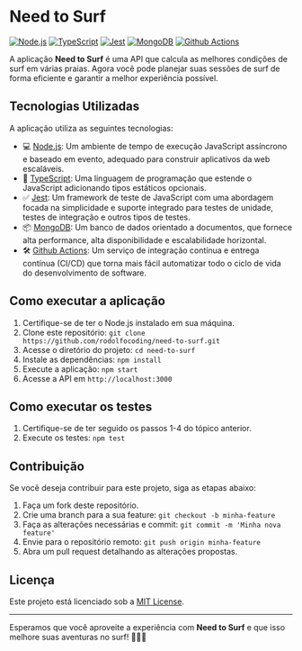 # Need to Surf

[![Node.js](https://img.shields.io/badge/Node.js-^14.17.0-blue)](https://nodejs.org/)
[![TypeScript](https://img.shields.io/badge/TypeScript-^4.3.5-blue)](https://www.typescriptlang.org/)
[![Jest](https://img.shields.io/badge/Jest-^27.0.4-blue)](https://jestjs.io/)
[![MongoDB](https://img.shields.io/badge/MongoDB-^4.4.6-blue)](https://www.mongodb.com/)
[![Github Actions](https://img.shields.io/badge/Github%20Actions-Enabled-brightgreen)](https://github.com/features/actions)

A aplicação **Need to Surf** é uma API que calcula as melhores condições de surf em várias praias. Agora você pode planejar suas sessões de surf de forma eficiente e garantir a melhor experiência possível.

## Tecnologias Utilizadas

A aplicação utiliza as seguintes tecnologias:

- 💻 [Node.js](https://nodejs.org/): Um ambiente de tempo de execução JavaScript assíncrono e baseado em evento, adequado para construir aplicativos da web escaláveis.
- 🧰 [TypeScript](https://www.typescriptlang.org/): Uma linguagem de programação que estende o JavaScript adicionando tipos estáticos opcionais.
- ✅ [Jest](https://jestjs.io/): Um framework de teste de JavaScript com uma abordagem focada na simplicidade e suporte integrado para testes de unidade, testes de integração e outros tipos de testes.
- 📦 [MongoDB](https://www.mongodb.com/): Um banco de dados orientado a documentos, que fornece alta performance, alta disponibilidade e escalabilidade horizontal.
- 🛠 [Github Actions](https://github.com/features/actions): Um serviço de integração contínua e entrega contínua (CI/CD) que torna mais fácil automatizar todo o ciclo de vida do desenvolvimento de software.

## Como executar a aplicação

1. Certifique-se de ter o Node.js instalado em sua máquina.
2. Clone este repositório: `git clone https://github.com/rodolfocoding/need-to-surf.git`
3. Acesse o diretório do projeto: `cd need-to-surf`
4. Instale as dependências: `npm install`
5. Execute a aplicação: `npm start`
6. Acesse a API em `http://localhost:3000`

## Como executar os testes

1. Certifique-se de ter seguido os passos 1-4 do tópico anterior.
2. Execute os testes: `npm test`

## Contribuição

Se você deseja contribuir para este projeto, siga as etapas abaixo:

1. Faça um fork deste repositório.
2. Crie uma branch para a sua feature: `git checkout -b minha-feature`
3. Faça as alterações necessárias e commit: `git commit -m 'Minha nova feature'`
4. Envie para o repositório remoto: `git push origin minha-feature`
5. Abra um pull request detalhando as alterações propostas.

## Licença

Este projeto está licenciado sob a [MIT License](https://opensource.org/licenses/MIT).

---

Esperamos que você aproveite a experiência com **Need to Surf** e que isso melhore suas aventuras no surf! 🏄‍♂️🌊
